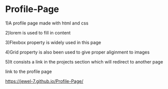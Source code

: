 # Profile-Page

1)A profile page made with html and css


2)lorem is used to fill in content


3)Flexbox property is widely used in this page


4)Grid property is also been used to give proper aliginment to images


5)It consists a link in the projects section which will redirect to another page



link to the profile page

https://jewel-7.github.io/Profile-Page/
